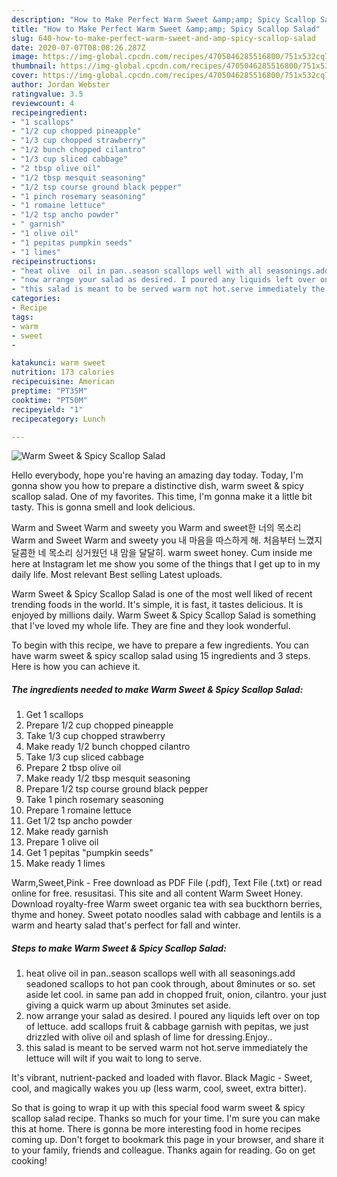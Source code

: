 ```yaml
---
description: "How to Make Perfect Warm Sweet &amp;amp; Spicy Scallop Salad"
title: "How to Make Perfect Warm Sweet &amp;amp; Spicy Scallop Salad"
slug: 640-how-to-make-perfect-warm-sweet-and-amp-spicy-scallop-salad
date: 2020-07-07T08:08:26.287Z
image: https://img-global.cpcdn.com/recipes/4705046285516800/751x532cq70/warm-sweet-spicy-scallop-salad-recipe-main-photo.jpg
thumbnail: https://img-global.cpcdn.com/recipes/4705046285516800/751x532cq70/warm-sweet-spicy-scallop-salad-recipe-main-photo.jpg
cover: https://img-global.cpcdn.com/recipes/4705046285516800/751x532cq70/warm-sweet-spicy-scallop-salad-recipe-main-photo.jpg
author: Jordan Webster
ratingvalue: 3.5
reviewcount: 4
recipeingredient:
- "1 scallops"
- "1/2 cup chopped pineapple"
- "1/3 cup chopped strawberry"
- "1/2 bunch chopped cilantro"
- "1/3 cup sliced cabbage"
- "2 tbsp olive oil"
- "1/2 tbsp mesquit seasoning"
- "1/2 tsp course ground black pepper"
- "1 pinch rosemary seasoning"
- "1 romaine lettuce"
- "1/2 tsp ancho powder"
- " garnish"
- "1 olive oil"
- "1 pepitas pumpkin seeds"
- "1 limes"
recipeinstructions:
- "heat olive  oil in pan..season scallops well with all seasonings.add seadoned scallops to hot pan cook through, about 8minutes or so. set aside let cool. in same pan add in chopped fruit, onion, cilantro. your just giving a quick warm up about 3minutes set aside."
- "now arrange your salad as desired. I poured any liquids left over on top of lettuce. add scallops fruit &amp; cabbage garnish with pepitas, we just drizzled with olive oil and splash of lime for dressing.Enjoy.."
- "this salad is meant to be served warm not hot.serve immediately the lettuce will wilt if you wait to long to serve."
categories:
- Recipe
tags:
- warm
- sweet
- 

katakunci: warm sweet  
nutrition: 173 calories
recipecuisine: American
preptime: "PT35M"
cooktime: "PT50M"
recipeyield: "1"
recipecategory: Lunch

---
```



![Warm Sweet &amp; Spicy Scallop Salad](https://img-global.cpcdn.com/recipes/4705046285516800/751x532cq70/warm-sweet-spicy-scallop-salad-recipe-main-photo.jpg)

Hello everybody, hope you're having an amazing day today. Today, I'm gonna show you how to prepare a distinctive dish, warm sweet &amp; spicy scallop salad. One of my favorites. This time, I'm gonna make it a little bit tasty. This is gonna smell and look delicious.

Warm and Sweet Warm and sweety you Warm and sweet한 너의 목소리 Warm and Sweet Warm and sweety you 내 마음을 따스하게 해. 처음부터 느꼈지 달콤한 네 목소리 싱거웠던 내 맘을 달달히. warm sweet honey. Cum inside me here at Instagram let me show you some of the things that I get up to in my daily life. Most relevant Best selling Latest uploads.

Warm Sweet &amp; Spicy Scallop Salad is one of the most well liked of recent trending foods in the world. It's simple, it is fast, it tastes delicious. It is enjoyed by millions daily. Warm Sweet &amp; Spicy Scallop Salad is something that I've loved my whole life. They are fine and they look wonderful.


To begin with this recipe, we have to prepare a few ingredients. You can have warm sweet &amp; spicy scallop salad using 15 ingredients and 3 steps. Here is how you can achieve it.

<!--inarticleads1-->

##### The ingredients needed to make Warm Sweet &amp; Spicy Scallop Salad:

1. Get 1 scallops
1. Prepare 1/2 cup chopped pineapple
1. Take 1/3 cup chopped strawberry
1. Make ready 1/2 bunch chopped cilantro
1. Take 1/3 cup sliced cabbage
1. Prepare 2 tbsp olive oil
1. Make ready 1/2 tbsp mesquit seasoning
1. Prepare 1/2 tsp course ground black pepper
1. Take 1 pinch rosemary seasoning
1. Prepare 1 romaine lettuce
1. Get 1/2 tsp ancho powder
1. Make ready  garnish
1. Prepare 1 olive oil
1. Get 1 pepitas &#34;pumpkin seeds&#34;
1. Make ready 1 limes


Warm,Sweet,Pink - Free download as PDF File (.pdf), Text File (.txt) or read online for free. resusitasi. This site and all content Warm Sweet Honey. Download royalty-free Warm sweet organic tea with sea buckthorn berries, thyme and honey. Sweet potato noodles salad with cabbage and lentils is a warm and hearty salad that&#39;s perfect for fall and winter. 

<!--inarticleads2-->

##### Steps to make Warm Sweet &amp; Spicy Scallop Salad:

1. heat olive  oil in pan..season scallops well with all seasonings.add seadoned scallops to hot pan cook through, about 8minutes or so. set aside let cool. in same pan add in chopped fruit, onion, cilantro. your just giving a quick warm up about 3minutes set aside.
1. now arrange your salad as desired. I poured any liquids left over on top of lettuce. add scallops fruit &amp; cabbage garnish with pepitas, we just drizzled with olive oil and splash of lime for dressing.Enjoy..
1. this salad is meant to be served warm not hot.serve immediately the lettuce will wilt if you wait to long to serve.


It&#39;s vibrant, nutrient-packed and loaded with flavor. Black Magic - Sweet, cool, and magically wakes you up (less warm, cool, sweet, extra bitter). 

So that is going to wrap it up with this special food warm sweet &amp; spicy scallop salad recipe. Thanks so much for your time. I'm sure you can make this at home. There is gonna be more interesting food in home recipes coming up. Don't forget to bookmark this page in your browser, and share it to your family, friends and colleague. Thanks again for reading. Go on get cooking!
